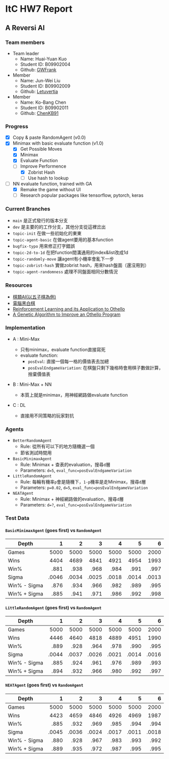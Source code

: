 # ItC HW7 Report

## A Reversi AI

### Team members

- Team leader
  - Name: Huai-Yuan Kuo
  - Student ID: B09902004
  - Github: [GWFrank](https://github.com/GWFrank)
- Member
  - Name: Jun-Wei Liu
  - Student ID: B09902009
  - Github: [Letuvertia](https://github.com/Letuvertia)
- Member
  - Name: Ko-Bang Chen
  - Student ID: B09902011
  - Github: [ChenKB91](https://github.com/ChenKB91)

### Progress
- [x] Copy & paste RandomAgent (v0.0)
- [x] Minimax with basic evaluate function (v1.0)
  - [x] Get Possible Moves
  - [x] Minimax
  - [x] Evaluate Function
  - [ ] Improve Performence
      - [x] Zobrist Hash
      - [ ] Use hash to lookup
- [ ] NN evaluate function, trained with GA
    - [x] Remake the game without UI
    - [ ] Research popular packages like tensorflow, pytorch, keras

### Current Branches
- `main` 是正式發行的版本分支
- `dev` 是主要的的工作分支，其他分支從這裡岔出
- `topic-init` 在做一些初始化的東東
- `topic-agent-basic` 在做agent要用的基本function
- `bugfix-typo` 用來修正打字錯誤
- `topic-2d-to-1d` 在把function間溝通用的index&list改成1d
- `topic-randomly-move` 讓agent有小機率會亂下一步
- `topic-zobrist-hash` 實做zobrist hash，用來hash盤面（還沒用到）
- `topic-agent-randomness` 處理不同盤面相同分數情況

### Resources
- [棋類AI(以五子棋為例)](https://reurl.cc/d5j9yV)
- [電腦黑白棋](https://reurl.cc/m9j7M1)
- [Reinforcement Learning and its Application to Othello](https://reurl.cc/d5jLQ6)
- [A Genetic Algorithm to Improve an Othello Program](https://reurl.cc/9XYxvn)

### Implementation

- A : Mini-Max
  - 只有minimax，evaluate function直接寫死
  - evaluate function:
    - `posEval`: 直接一個每一格的價值表去加總
    - `posEvalEndgameVariation`: 在棋盤只剩下幾格時會用棋子數做計算，捨棄價值表

- B : Mini-Max + NN
  - 本質上就是minimax，用神經網路做evaluate function
- C : DL
  - 直接用不同策略的玩家對抗

### Agents
- `BetterRandomAgent`
  - Rule: 從所有可以下的地方隨機選一個
  - 節省測試時間用
- `BasicMinimaxAgent`
  - Rule: Minimax + 查表的evaluation，搜尋`d`層
  - Parameters: `d=5`, `eval_func=posEvalEndgameVariation`
- `LittleRandomAgent`
  - Rule: 每輪有機率`p`會是隨機下，`1-p`機率是走Minimax，搜尋`d`層
  - Parameters: `p=0.02`, `d=5`, `eval_func=posEvalEndgameVariation`
- `NEATAgent`
  - Rule: Minimax + 神經網路做的evaluation，搜尋`d`層
  - Parameters: `d=?`, `eval_func=posEvalEndgameVariation`

### Test Data

#### `BasicMinimaxAgent` (goes first) vs `RandomAgent`
 Depth        |     1 |     2 |     3 |     4 |     5 |     6 
 ------------ | ----: | ----: | ----: | ----: | ----: | ----:
 Games        |  5000 |  5000 |  5000 |  5000 |  5000 |  2000
 Wins | 4404 | 4689 | 4841 | 4921 | 4954 | 1993 
 Win%         | .881 | .938 | .968 | .984 | .991 | .997 
 Sigma        | .0046 | .0034 | .0025 | .0018 | .0014 | .0013 
 Win% - Sigma | .876 | .934 | .966 | .982 | .989 | .995 
 Win% + Sigma | .885 | .941 | .971 | .986 | .992 | .998 
#### `LittleRandomAgent` (goes first) vs `RandomAgent`

| Depth        |     1 |     2 |     3 |     4 |     5 |     6 |
| ------------ | ----: | ----: | ----: | ----: | ----: | ----: |
| Games        |  5000 |  5000 |  5000 |  5000 |  5000 |  2000 |
| Wins         |  4446 |  4640 |  4818 |  4889 |  4951 |  1990 |
| Win%         |  .889 |  .928 |  .964 |  .978 |  .990 |  .995 |
| Sigma        | .0044 | .0037 | .0026 | .0021 | .0014 | .0016 |
| Win% - Sigma |  .885 |  .924 |  .961 |  .976 |  .989 |  .993 |
| Win% + Sigma |  .894 |  .932 |  .966 |  .980 |  .992 |  .997 |

#### `NEATAgent` (goes first) vs `RandomAgent`
 Depth        |     1 |     2 |     3 |     4 |     5 |     6 
 ------------ | ----: | ----: | ----: | ----: | ----: | ----:
 Games        | 5000 |  5000 |  5000 |  5000 |  5000 |  2000
 Wins        | 4423 | 4659 | 4846 | 4926 | 4969 | 1987 
 Win% | .885 | .932 | .969 | .985 | .994 | .994 
 Sigma        | .0045 | .0036 | .0024 | .0017 | .0011 | .0018 
 Win% - Sigma | .880 | .928 | .967 | .983 | .993 | .992 
 Win% + Sigma | .889 | .935 | .972 | .987 | .995 | .995 

